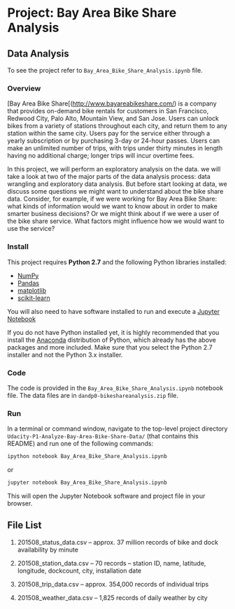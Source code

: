 # Project: Bay Area Bike Share Analysis
## Data Analysis

To see the project refer to `Bay_Area_Bike_Share_Analysis.ipynb` file.

### Overview

[Bay Area Bike Share[(http://www.bayareabikeshare.com/) is a company that provides on-demand bike rentals for customers in San Francisco, Redwood City, Palo Alto, Mountain View, and San Jose. Users can unlock bikes from a variety of stations throughout each city, and return them to any station within the same city. Users pay for the service either through a yearly subscription or by purchasing 3-day or 24-hour passes. Users can make an unlimited number of trips, with trips under thirty minutes in length having no additional charge; longer trips will incur overtime fees.

In this project, we will perform an exploratory analysis on the data. we will take a look at two of the major parts of the data analysis process: data wrangling and exploratory data analysis. But before start looking at data, we discuss some questions we might want to understand about the bike share data. Consider, for example, if we were working for Bay Area Bike Share: what kinds of information would we want to know about in order to make smarter business decisions? Or we might think about if we were a user of the bike share service. What factors might influence how we would want to use the service?

### Install

This project requires **Python 2.7** and the following Python libraries installed:

- [NumPy](http://www.numpy.org/)
- [Pandas](http://pandas.pydata.org)
- [matplotlib](http://matplotlib.org/)
- [scikit-learn](http://scikit-learn.org/stable/)

You will also need to have software installed to run and execute a [Jupyter Notebook](http://ipython.org/notebook.html)

If you do not have Python installed yet, it is highly recommended that you install the [Anaconda](http://continuum.io/downloads) distribution of Python, which already has the above packages and more included. Make sure that you select the Python 2.7 installer and not the Python 3.x installer. 

### Code

The code is provided in the `Bay_Area_Bike_Share_Analysis.ipynb` notebook file. The data files are in `dandp0-bikeshareanalysis.zip` file.

### Run

In a terminal or command window, navigate to the top-level project directory `Udacity-P1-Analyze-Bay-Area-Bike-Share-Data/` (that contains this README) and run one of the following commands:

```bash
ipython notebook Bay_Area_Bike_Share_Analysis.ipynb
```  
or
```bash
jupyter notebook Bay_Area_Bike_Share_Analysis.ipynb
```

This will open the Jupyter Notebook software and project file in your browser.

## File List

1) 201508_status_data.csv – approx. 37 million records of bike and dock availability by minute

2) 201508_station_data.csv – 70 records – station ID, name, latitude, longitude, dockcount, city, installation date

3) 201508_trip_data.csv – approx. 354,000 records of individual trips

4) 201508_weather_data.csv – 1,825 records of daily weather by city
